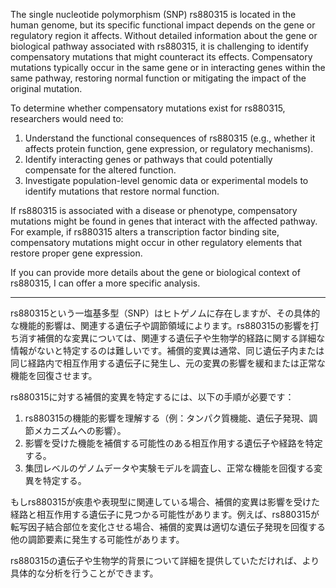 The single nucleotide polymorphism (SNP) rs880315 is located in the human genome, but its specific functional impact depends on the gene or regulatory region it affects. Without detailed information about the gene or biological pathway associated with rs880315, it is challenging to identify compensatory mutations that might counteract its effects. Compensatory mutations typically occur in the same gene or in interacting genes within the same pathway, restoring normal function or mitigating the impact of the original mutation.

To determine whether compensatory mutations exist for rs880315, researchers would need to:
1. Understand the functional consequences of rs880315 (e.g., whether it affects protein function, gene expression, or regulatory mechanisms).
2. Identify interacting genes or pathways that could potentially compensate for the altered function.
3. Investigate population-level genomic data or experimental models to identify mutations that restore normal function.

If rs880315 is associated with a disease or phenotype, compensatory mutations might be found in genes that interact with the affected pathway. For example, if rs880315 alters a transcription factor binding site, compensatory mutations might occur in other regulatory elements that restore proper gene expression.

If you can provide more details about the gene or biological context of rs880315, I can offer a more specific analysis.

---

rs880315という一塩基多型（SNP）はヒトゲノムに存在しますが、その具体的な機能的影響は、関連する遺伝子や調節領域によります。rs880315の影響を打ち消す補償的な変異については、関連する遺伝子や生物学的経路に関する詳細な情報がないと特定するのは難しいです。補償的変異は通常、同じ遺伝子内または同じ経路内で相互作用する遺伝子に発生し、元の変異の影響を緩和または正常な機能を回復させます。

rs880315に対する補償的変異を特定するには、以下の手順が必要です：
1. rs880315の機能的影響を理解する（例：タンパク質機能、遺伝子発現、調節メカニズムへの影響）。
2. 影響を受けた機能を補償する可能性のある相互作用する遺伝子や経路を特定する。
3. 集団レベルのゲノムデータや実験モデルを調査し、正常な機能を回復する変異を特定する。

もしrs880315が疾患や表現型に関連している場合、補償的変異は影響を受けた経路と相互作用する遺伝子に見つかる可能性があります。例えば、rs880315が転写因子結合部位を変化させる場合、補償的変異は適切な遺伝子発現を回復する他の調節要素に発生する可能性があります。

rs880315の遺伝子や生物学的背景について詳細を提供していただければ、より具体的な分析を行うことができます。